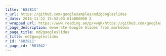 ```yaml
---
title: '683811'
r_url: https://github.com/googlesamples/md2googleslides
r_date: 2016-11-22 15:52:03.814000000 Z
r_wrapped_url: https://www.reading.am/p/4vgR/https://github.com/googlesamples/md2googleslides
r_page_description: Generate Google Slides from markdown
r_page_title: md2googleslides
r_title: md2googleslides
r_id: '683811'
r_page_id: '501042'
---
```



